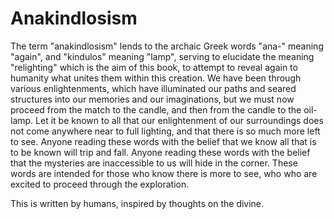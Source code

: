 # Anakindlosism

The term "anakindlosism" lends to the archaic Greek words "ana-" meaning "again", and "kindulos" meaning "lamp", serving to elucidate the meaning "relighting" which is the aim of this book, to attempt to reveal again to humanity what unites them within this creation. We have been through various enlightenments, which have illuminated our paths and seared structures into our memories and our imaginations, but we must now proceed from the match to the candle, and then from the candle to the oil-lamp. Let it be known to all that our enlightenment of our surroundings does not come anywhere near to full lighting, and that there is so much more left to see. Anyone reading these words with the belief that we know all that is to be known will trip and fall. Anyone reading these words with the belief that the mysteries are inaccessible to us will hide in the corner. These words are intended for those who know there is more to see, who who are excited to proceed through the exploration.


This is written by humans, inspired by thoughts on the divine.
